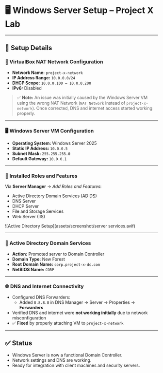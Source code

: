 # 🖥️ Windows Server Setup – Project X Lab


---
## 🔧 Setup Details

### 🧱 VirtualBox NAT Network Configuration

- **Network Name:** `project-x-network`
- **IP Address Range:** `10.0.0.0/24`
- **DHCP Scope:** `10.0.0.100 – 10.0.0.200`
- **IPv6:** Disabled

> ✅ **Note:** An issue was initially caused by the Windows Server VM using the wrong NAT Network (`NAT Network` instead of `project-x-network`). Once corrected, DNS and internet access started working properly.

---

### 🖥️ Windows Server VM Configuration

- **Operating System:** Windows Server 2025
- **Static IP Address:** `10.0.0.5`
- **Subnet Mask:** `255.255.255.0`
- **Default Gateway:** `10.0.0.1`

---

### 🔌 Installed Roles and Features

Via **Server Manager** → *Add Roles and Features*:
- Active Directory Domain Services (AD DS)
- DNS Server
- DHCP Server
- File and Storage Services
- Web Server (IIS)

![Active Directory Setup](assets/screenshot/server services.avif)

---

### 🧩 Active Directory Domain Services

- **Action:** Promoted server to Domain Controller
- **Domain Type:** New Forest
- **Root Domain Name:** `corp.project-x-dc.com`
- **NetBIOS Name:** `CORP`

---

### 🌐 DNS and Internet Connectivity

- Configured DNS Forwarders:
  - Added `8.8.8.8` in DNS Manager → Server → Properties → **Forwarders**
- Verified DNS and internet were **not working initially** due to network misconfiguration
- ✅ **Fixed** by properly attaching VM to `project-x-network`

---

## ✅ Status

- Windows Server is now a functional Domain Controller.
- Network settings and DNS are working.
- Ready for integration with client machines and security servers.

